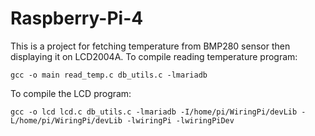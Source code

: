 # Raspberry-Pi-4
This is a project for fetching temperature from BMP280 sensor then displaying it on LCD2004A.
To compile reading temperature program:

``` 
gcc -o main read_temp.c db_utils.c -lmariadb
```
To compile the LCD program:

```
gcc -o lcd lcd.c db_utils.c -lmariadb -I/home/pi/WiringPi/devLib -L/home/pi/WiringPi/devLib -lwiringPi -lwiringPiDev
```